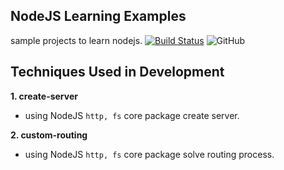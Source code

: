 ## NodeJS Learning Examples

sample projects to learn nodejs.
[![Build Status](https://travis-ci.org/joemccann/dillinger.svg?branch=master)](https://travis-ci.org/joemccann/dillinger)
![GitHub](https://img.shields.io/github/license/bilaldevelop/nodejs-learning-examples?color=yellow&label=MIT&style=plastic)

 
## Techniques Used in Development


**1. create-server**
   - using NodeJS `http, fs` core package create server.
   
**2. custom-routing**
   - using NodeJS `http, fs` core package solve routing process.
   


